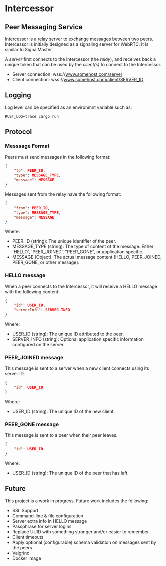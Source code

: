 # Intercessor

## Peer Messaging Service

Intercessor is a relay server to exchange messages between two peers. Intercessor is initially designed as a signaling server for WebRTC. It is similar to SignalMaster.

A _server_ first connects to the Intercessor (the _relay_), and receives back a unique token that can be used by the _client(s)_ to connect to the Intercessor.

- Server connection: wss://www.somehost.com/server
- Client connection: wss://www.somehost.com/client/SERVER_ID

## Logging

Log level can be specified as an environmnt variable such as:

```console
RUST_LOG=trace cargo run
```

## Protocol

### Messsage Format

Peers must send messages in the following format:

```json
{
    "to": PEER_ID,
    "type": MESSAGE_TYPE,
    "message": MESSAGE
}
```

Messages sent from the relay have the following format:

```json
{
    "from": PEER_ID,
    "type": MESSAGE_TYPE,
    "message": MESSAGE
}
```

Where:

- PEER_ID (string): The unique identifier of the peer.
- MESSAGE_TYPE (string): The type of content of the message. Either 'HELLO', 'PEER_JOINED', "PEER_GONE", or application specific.
- MESSAGE (Object): The actual message content (HELLO, PEER_JOINED, PEER_GONE, or other message).

### HELLO message

When a peer connects to the Intercessor, it will receive a HELLO message with the following content:

```json
{
    "id": USER_ID,
    "serverInfo": SERVER_INFO
}
```

Where:

- USER_ID (string): The unique ID attributed to the peer.
- SERVER_INFO (string): Optional application specific information configured on the server.

### PEER_JOINED message

This message is sent to a server when a new client connects using its server ID.

```json
{
    "id": USER_ID
}
```

Where:

- USER_ID (string): The unique ID of the new client.

### PEER_GONE message

This message is sent to a peer when their peer leaves.

```json
{
    "id": USER_ID
}
```

Where:

- USER_ID (string): The unique ID of the peer that has left.

## Future

This project is a work in progress. Future work includes the following:

- SSL Support
- Command-line & file configuration
- Server extra info in HELLO message
- Passphrase for server logins
- Replace UUID with something stronger and/or easier to remember
- Client timeouts
- Apply optional (configurable) schema validation on messages sent by the peers
- Valgrind
- Docker image
